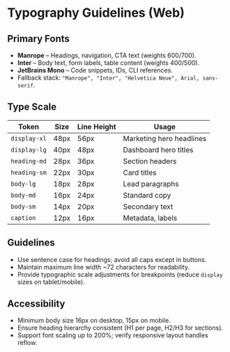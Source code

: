 # Typography Guidelines (Web)

## Primary Fonts
- **Manrope** – Headings, navigation, CTA text (weights 600/700).
- **Inter** – Body text, form labels, table content (weights 400/500).
- **JetBrains Mono** – Code snippets, IDs, CLI references.
- Fallback stack: `"Manrope", "Inter", "Helvetica Neue", Arial, sans-serif`.

## Type Scale
| Token | Size | Line Height | Usage |
| --- | --- | --- | --- |
| `display-xl` | 48px | 56px | Marketing hero headlines |
| `display-lg` | 40px | 48px | Dashboard hero titles |
| `heading-md` | 28px | 36px | Section headers |
| `heading-sm` | 22px | 30px | Card titles |
| `body-lg` | 18px | 28px | Lead paragraphs |
| `body-md` | 16px | 24px | Standard copy |
| `body-sm` | 14px | 20px | Secondary text |
| `caption` | 12px | 16px | Metadata, labels |

## Guidelines
- Use sentence case for headings; avoid all caps except in buttons.
- Maintain maximum line width ~72 characters for readability.
- Provide typographic scale adjustments for breakpoints (reduce `display` sizes on tablet/mobile).

## Accessibility
- Minimum body size 16px on desktop, 15px on mobile.
- Ensure heading hierarchy consistent (H1 per page, H2/H3 for sections).
- Support font scaling up to 200%; verify responsive layout handles reflow.
